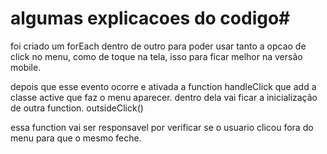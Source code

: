 # algumas explicacoes do codigo#

foi criado um forEach dentro de outro para poder usar tanto a opcao de click no menu, como de toque na tela, isso para ficar melhor na versão mobile.

depois que esse evento ocorre e ativada a function handleClick que add a classe active que faz o menu aparecer.
dentro dela vai ficar a inicialização de outra function. outsideClick()

essa function vai ser responsavel por verificar se o usuario clicou fora do menu para que o mesmo feche.

